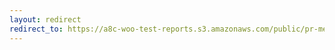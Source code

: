 ```yaml
---
layout: redirect
redirect_to: https://a8c-woo-test-reports.s3.amazonaws.com/public/pr-merge/37410/e2e/index.html
---
```

